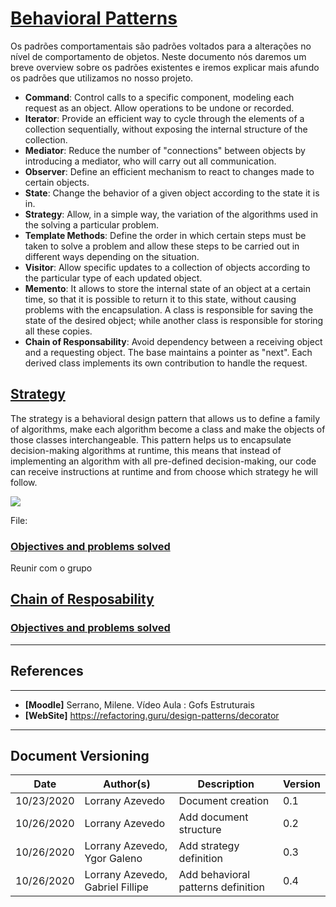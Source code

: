 <span id="sp"></span>
# **<a href="#sp">Behavioral Patterns</a>**

Os padrões comportamentais são padrões voltados para a alterações no nível de comportamento de objetos. Neste documento nós daremos um breve overview sobre os padrões existentes e iremos explicar mais afundo os padrões que utilizamos no nosso projeto.

- **Command**: Control calls to a specific component, modeling each request as an object. Allow operations to be undone or recorded.
- **Iterator**: Provide an efficient way to cycle through the elements of a collection sequentially, without exposing the internal structure of the collection.
- **Mediator**: Reduce the number of "connections" between objects by introducing a mediator, who will carry out all communication.
- **Observer**: Define an efficient mechanism to react to changes made to certain objects.
- **State**: Change the behavior of a given object according to the state it is in.
- **Strategy**: Allow, in a simple way, the variation of the algorithms used in the
solving a particular problem.
- **Template Methods**: Define the order in which certain steps must be taken to solve a problem and allow these steps to be carried out in different ways depending on the situation.
- **Visitor**: Allow specific updates to a collection of objects according to the particular type of each updated object.
- **Memento**: It allows to store the internal state of an object at a certain time, so that it is possible to return it to this state, without causing problems with the encapsulation. A class is responsible for saving the state of the desired object; while another class is responsible for storing all these copies.
- **Chain of Responsability**: Avoid dependency between a receiving object and a requesting object. The base maintains a pointer as "next". Each derived class implements its own contribution to handle the request.


<span id="adp"></span>
## <a href="#adp">Strategy</a>

The strategy is a behavioral design pattern that allows us to define a family of algorithms, make each algorithm become a class and make the objects of those classes interchangeable. This pattern helps us to encapsulate decision-making algorithms at runtime, this means that instead of implementing an algorithm with all pre-defined decision-making, our code can receive instructions at runtime and from choose which strategy he will follow.

![](./images/)


File: <a href="" target="blank"></a>


<span id="OB"></span>
### <a href="#OB">Objectives and problems solved</a>

Reunir com o grupo

<span id="dec"></span>
## <a href="#dec">Chain of Resposability</a>

<span id="OB"></span>
### <a href="#OB">Objectives and problems solved</a>


---
## References
---

- **[Moodle]** Serrano, Milene. Vídeo Aula : Gofs Estruturais
- **[WebSite]** <a href="deco">https://refactoring.guru/design-patterns/decorator</a>


---

## Document Versioning

| Date | Author(s) | Description | Version |
|------|-------|-----------|--------|
| 10/23/2020 | Lorrany Azevedo | Document creation | 0.1 |
| 10/26/2020 | Lorrany Azevedo| Add document structure | 0.2 |
| 10/26/2020 | Lorrany Azevedo, Ygor Galeno | Add strategy definition | 0.3 |
| 10/26/2020 | Lorrany Azevedo, Gabriel Fillipe | Add behavioral patterns definition | 0.4 |
